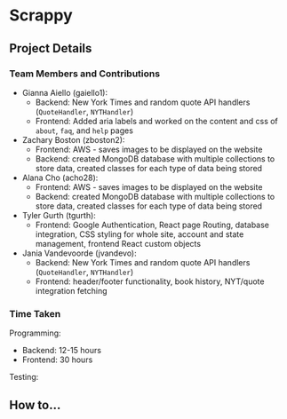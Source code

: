 # Scrappy

## Project Details

### Team Members and Contributions
- Gianna Aiello (gaiello1):
    - Backend: New York Times and random quote API handlers (`QuoteHandler`, `NYTHandler`)
    - Frontend: Added aria labels and worked on the content and css of `about`, `faq`, and `help` pages
- Zachary Boston (zboston2): 
    - Frontend: AWS - saves images to be displayed on the website
    - Backend: created MongoDB database with multiple collections to store data, created classes for each type of data being stored
- Alana Cho (acho28):
    - Frontend: AWS - saves images to be displayed on the website
    - Backend: created MongoDB database with multiple collections to store data, created classes for each type of data being stored
- Tyler Gurth (tgurth):
    - Frontend: Google Authentication, React page Routing, database integration, CSS styling for whole site, account and state management, frontend React custom objects
- Jania Vandevoorde (jvandevo): 
    - Backend: New York Times and random quote API handlers (`QuoteHandler`, `NYTHandler`)
    - Frontend: header/footer functionality, book history, NYT/quote integration fetching

### Time Taken

Programming: 
- Backend: 12-15 hours
- Frontend: 30 hours

Testing:

## How to...
